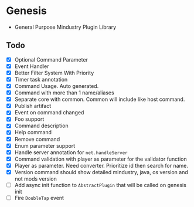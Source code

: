 # Genesis

- General Purpose Mindustry Plugin Library

## Todo

- [x] Optional Command Parameter
- [x] Event Handler
- [x] Better Filter System With Priority
- [x] Timer task annotation
- [x] Command Usage. Auto generated.
- [x] Command with more than 1 name/aliases
- [x] Separate core with common. Common will include like host command.
- [x] Publish artifact
- [x] Event on command changed
- [x] Foo support
- [x] Command description
- [x] Help command
- [x] Remove command
- [x] Enum parameter support
- [x] Handle server annotation for `net.handleServer`
- [x] Command validation with player as parameter for the validator function
- [x] Player as parameter. Need converter. Prioritize id then search for name.
- [x] Version command should show detailed mindustry, java, os version and not mods version
- [ ] Add async init function to `AbstractPlugin` that will be called on genesis init
- [ ] Fire `DoubleTap` event